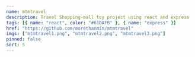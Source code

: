 ```yaml
---
name: mtmtravel
description: Travel Shopping-mall toy project using react and express
tags: [{ name: "react", color: "#61DAFB" }, { name: "express" }]
href: "https://github.com/morethanmin/mtmtravel"
imgs: ["mtmtravel1.png", "mtmtravel2.png", "mtmtravel3.png"]
pinned: false
sort: 5
---
```

